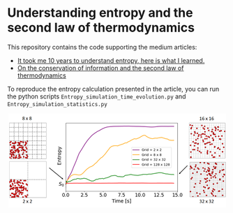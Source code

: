 # Understanding entropy and the second law of thermodynamics

This repository contains the code supporting the medium articles:

- [It took me 10 years to understand entropy, here is what I learned.](https://aurelien-pelissier.medium.com/rewinding-the-universe-to-the-beginning-of-time-b98c82e6a606)  
- [On the conservation of information and the second law of thermodynamics](https://aurelien-pelissier.medium.com/the-timeline-of-our-universe-7fd01d8ee221)

To reproduce the entropy calculation presented in the article, you can run the python scripts `Entropy_simulation_time_evolution.py` and `Entropy_simulation_statistics.py`

<p align="center">
  <img src="https://raw.githubusercontent.com/Aurelien-Pelissier/Medium/master/Understanding%20entropy%20and%20the%20second%20law%20of%20thermodynamics/Figure1.png" width=500>
</p>
